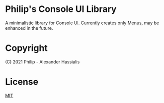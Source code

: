 # Philip's Console UI Library

A minimalistic library for Console UI. Currently creates only Menus, may be enhanced in the future.

# Copyright
(C) 2021 Philip - Alexander Hassialis

# License

[MIT](https://opensource.org/licenses/MIT)

